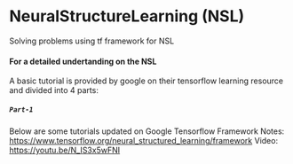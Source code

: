 # NeuralStructureLearning (NSL)
Solving problems using tf framework for NSL



#### For a detailed undertanding on the NSL
A basic tutorial is provided by google on their tensorflow learning resource and divided into 4 parts:

##### `Part-1`
Below are some tutorials updated on Google Tensorflow Framework
Notes: https://www.tensorflow.org/neural_structured_learning/framework
Video: https://youtu.be/N_IS3x5wFNI